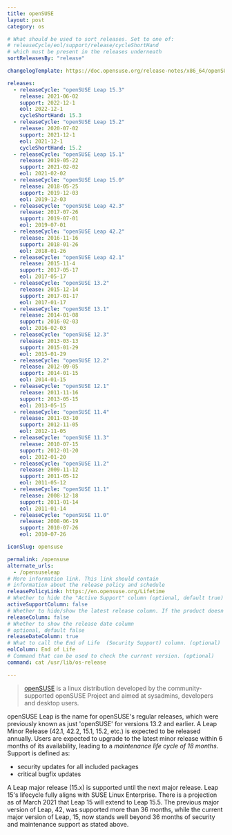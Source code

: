 ```yaml
---
title: openSUSE
layout: post
category: os

# What should be used to sort releases. Set to one of:
# releaseCycle/eol/support/release/cycleShortHand
# which must be present in the releases underneath
sortReleasesBy: "release"

changelogTemplate: https://doc.opensuse.org/release-notes/x86_64/openSUSE/Leap/__CYCLE_SHORT_HAND__/

releases:
  - releaseCycle: "openSUSE Leap 15.3"
    release: 2021-06-02
    support: 2022-12-1
    eol: 2022-12-1
    cycleShortHand: 15.3
  - releaseCycle: "openSUSE Leap 15.2"
    release: 2020-07-02
    support: 2021-12-1
    eol: 2021-12-1
    cycleShortHand: 15.2
  - releaseCycle: "openSUSE Leap 15.1"
    release: 2019-05-22
    support: 2021-02-02
    eol: 2021-02-02
  - releaseCycle: "openSUSE Leap 15.0"
    release: 2018-05-25
    support: 2019-12-03
    eol: 2019-12-03
  - releaseCycle: "openSUSE Leap 42.3"
    release: 2017-07-26
    support: 2019-07-01
    eol: 2019-07-01
  - releaseCycle: "openSUSE Leap 42.2"
    release: 2016-11-16
    support: 2018-01-26
    eol: 2018-01-26
  - releaseCycle: "openSUSE Leap 42.1"
    release: 2015-11-4
    support: 2017-05-17
    eol: 2017-05-17
  - releaseCycle: "openSUSE 13.2"
    release: 2015-12-14
    support: 2017-01-17
    eol: 2017-01-17
  - releaseCycle: "openSUSE 13.1"
    release: 2014-01-08
    support: 2016-02-03
    eol: 2016-02-03
  - releaseCycle: "openSUSE 12.3"
    release: 2013-03-13
    support: 2015-01-29
    eol: 2015-01-29
  - releaseCycle: "openSUSE 12.2"
    release: 2012-09-05
    support: 2014-01-15
    eol: 2014-01-15
  - releaseCycle: "openSUSE 12.1"
    release: 2011-11-16
    support: 2013-05-15
    eol: 2013-05-15
  - releaseCycle: "openSUSE 11.4"
    release: 2011-03-10
    support: 2012-11-05
    eol: 2012-11-05
  - releaseCycle: "openSUSE 11.3"
    release: 2010-07-15
    support: 2012-01-20
    eol: 2012-01-20
  - releaseCycle: "openSUSE 11.2"
    release: 2009-11-12
    support: 2011-05-12
    eol: 2011-05-12
  - releaseCycle: "openSUSE 11.1"
    release: 2008-12-18
    support: 2011-01-14
    eol: 2011-01-14
  - releaseCycle: "openSUSE 11.0"
    release: 2008-06-19
    support: 2010-07-26
    eol: 2010-07-26

iconSlug: opensuse

permalink: /opensuse
alternate_urls:
  - /opensuseleap
# More information link. This link should contain
# information about the release policy and schedule
releasePolicyLink: https://en.opensuse.org/Lifetime
# Whether to hide the "Active Support" column (optional, default true)
activeSupportColumn: false
# Whether to hide/show the latest release column. If the product doesn't have patch releases, set this to false. (optional, default true)
releaseColumn: false
# Whether to show the release date column
# optional, default false
releaseDateColumn: true
# What to call the End of Life  (Security Support) column. (optional)
eolColumn: End of Life
# Command that can be used to check the current version. (optional)
command: cat /usr/lib/os-release

---
```

> [openSUSE](https://www.opensuse.org/) is a linux distribution developed by the community-supported openSUSE Project and aimed at sysadmins, developers and desktop users.

openSUSE Leap is the name for openSUSE's regular releases, which were previously known as just 'openSUSE' for versions 13.2 and earlier. A Leap Minor Release (42.1, 42.2, 15.1, 15.2, etc.) is expected to be released annually. Users are expected to upgrade to the latest minor release within 6 months of its availability, leading to a _maintenance life cycle of 18 months_. Support is defined as:

- security updates for all included packages
- critical bugfix updates

A Leap major release (15.x) is supported until the next major release. Leap 15's lifecycle fully aligns with SUSE Linux Enterprise. There is a projection as of March 2021 that Leap 15 will extend to Leap 15.5. The previous major version of Leap, 42, was supported more than 36 months, while the current major version of Leap, 15, now stands well beyond 36 months of security and maintenance support as stated above.
